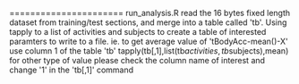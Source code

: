 ======================
run_analysis.R read the 16 bytes fixed length dataset from training/test sections, and
merge into a table called 'tb'. Using tapply to a list of activities and subjects to 
create a table of interested paramters to write to a file.
ie. to get average value of 'tBodyAcc-mean()-X' use column 1 of the table 'tb'
 tapply(tb[,1],list(tb$activities,tb$subjects),mean)
for other type of value please check the column name of interest and change '1' 
in the 'tb[,1]' command
